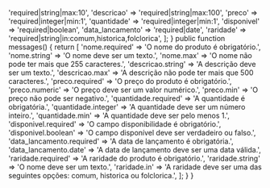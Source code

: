 <?php
namespace App\Http\Requests;

use Illuminate\Foundation\Http\FormRequest;

class StoreProduct extends FormRequest
{

 @return bool

public function authorize()
{
return true; 
}

 @return array

public function rules()
{
    return 
    [
        'name' => 'required|string|max:10', 
        'descricao' => 'required|string|max:100',
        'preco' => 'required|integer|min:1',
        'quantidade' => 'required|integer|min:1',
        'disponivel' => 'required|boolean',
        'data_lancamento' => 'required|date',
        'raridade' => 'required|string|in:comum,historica,folclorica',

    ];
}

public function messages()
{
    return [
        'nome.required' => 'O nome do produto é obrigatório.',
        'nome.string' => 'O nome deve ser um texto.',
        'nome.max' => 'O nome não pode ter mais que 255 caracteres.',

        'descricao.string' => 'A descrição deve ser um texto.',
        'descricao.max' => 'A descrição não pode ter mais que 500 caracteres.',

        'preco.required' => 'O preço do produto é obrigatório.',
        'preco.numeric' => 'O preço deve ser um valor numérico.',
        'preco.min' => 'O preço não pode ser negativo.',

        'quantidade.required' => 'A quantidade é obrigatória.',
        'quantidade.integer' => 'A quantidade deve ser um número inteiro.',
        'quantidade.min' => 'A quantidade deve ser pelo menos 1.',

        'disponivel.required' => 'O campo disponibilidade é obrigatório.',
        'disponivel.boolean' => 'O campo disponível deve ser verdadeiro ou falso.',

        'data_lancamento.required' => 'A data de lançamento é obrigatória.',
        'data_lancamento.date' => 'A data de lançamento deve ser uma data válida.',

        'raridade.required' => 'A raridade do produto é obrigatório.',
        'raridade.string' => 'O nome deve ser um texto.',
        'raridade.in' => 'A raridade deve ser uma das seguintes opções: comum, historica ou folclorica.',
    ];
}
}
